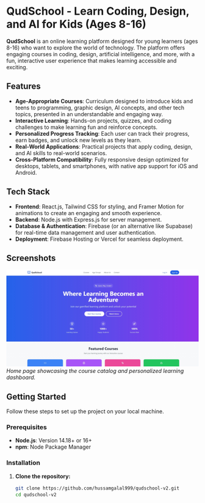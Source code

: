 # QudSchool - Learn Coding, Design, and AI for Kids (Ages 8-16)

**QudSchool** is an online learning platform designed for young learners (ages 8-16) who want to explore the world of technology. The platform offers engaging courses in coding, design, artificial intelligence, and more, with a fun, interactive user experience that makes learning accessible and exciting.

## Features

- **Age-Appropriate Courses**: Curriculum designed to introduce kids and teens to programming, graphic design, AI concepts, and other tech topics, presented in an understandable and engaging way.
- **Interactive Learning**: Hands-on projects, quizzes, and coding challenges to make learning fun and reinforce concepts.
- **Personalized Progress Tracking**: Each user can track their progress, earn badges, and unlock new levels as they learn.
- **Real-World Applications**: Practical projects that apply coding, design, and AI skills to real-world scenarios.
- **Cross-Platform Compatibility**: Fully responsive design optimized for desktops, tablets, and smartphones, with native app support for iOS and Android.

## Tech Stack

- **Frontend**: React.js, Tailwind CSS for styling, and Framer Motion for animations to create an engaging and smooth experience.
- **Backend**: Node.js with Express.js for server management.
- **Database & Authentication**: Firebase (or an alternative like Supabase) for real-time data management and user authentication.
- **Deployment**: Firebase Hosting or Vercel for seamless deployment.

## Screenshots

![QudSchool Home Page](https://github.com/hussamgalal999/qudschool-v2/blob/main/qudschool.jpeg?raw=true)
*Home page showcasing the course catalog and personalized learning dashboard.*

## Getting Started

Follow these steps to set up the project on your local machine.

### Prerequisites

- **Node.js**: Version 14.18+ or 16+
- **npm**: Node Package Manager

### Installation

1. **Clone the repository:**

   ```bash
   git clone https://github.com/hussamgalal999/qudschool-v2.git
   cd qudschool-v2
